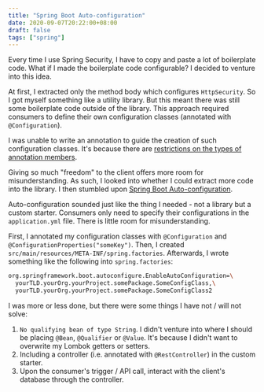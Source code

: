 ```yaml
---
title: "Spring Boot Auto-configuration"
date: 2020-09-07T20:22:00+08:00
draft: false
tags: ["spring"]
---
```

Every time I use Spring Security, I have to copy and paste a lot of boilerplate code. What if I made the boilerplate code configurable? I decided to venture into this idea.

At first, I extracted only the method body which configures `HttpSecurity`. So I got myself something like a utility library. But this meant there was still some boilerplate code outside of the library. This approach required consumers to define their own configuration classes (annotated with `@Configuration`).

I was unable to write an annotation to guide the creation of such configuration classes. It's because there are [restrictions on the types of annotation members](https://stackoverflow.com/questions/1458535/which-types-can-be-used-for-java-annotation-members).

Giving so much "freedom" to the client offers more room for misunderstanding. As such, I looked into whether I could extract more code into the library. I then stumbled upon [Spring Boot Auto-configuration](https://docs.spring.io/spring-boot/docs/current/reference/htmlsingle/#boot-features-developing-auto-configuration).

Auto-configuration sounded just like the thing I needed - not a library but a custom starter. Consumers only need to specify their configurations in the `application.yml` file. There is little room for misunderstanding.

First, I annotated my configuration classes with `@Configuration` and `@ConfigurationProperties("someKey")`. Then, I created `src/main/resources/META-INF/spring.factories`. Afterwards, I wrote something like the following into `spring.factories`:

```bash
org.springframework.boot.autoconfigure.EnableAutoConfiguration=\
  yourTLD.yourOrg.yourProject.somePackage.SomeConfigClass,\
  yourTLD.yourOrg.yourProject.somePackage.SomeConfigClass2
```

I was more or less done, but there were some things I have not / will not solve:

1. `No qualifying bean of type String`. I didn't venture into where I should be placing `@Bean`, `@Qualifier` or `@Value`. It's because I didn't want to overwrite my Lombok getters or setters.
1. Including a controller (i.e. annotated with `@RestController`) in the custom starter.
1. Upon the consumer's trigger / API call, interact with the client's database through the controller.
